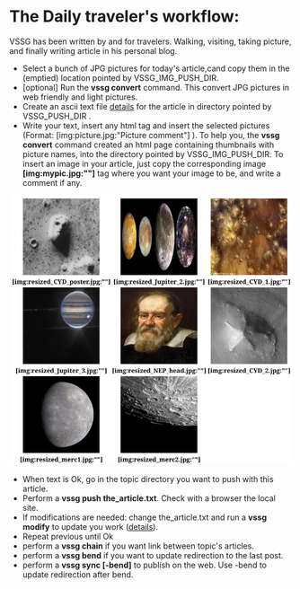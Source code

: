 # The Daily traveler's workflow:

VSSG has been written by and for travelers. Walking, visiting, taking picture, and finally writing article in
his personal blog.

- Select a bunch of JPG pictures for today's article,cand copy them in the (emptied) location pointed by VSSG_IMG_PUSH_DIR.
- [optional] Run the **vssg convert** command. This convert JPG pictures in web friendly and light pictures.
- Create an ascii text file [details](./Pushing.md) for the article in directory pointed by VSSG_PUSH_DIR .
- Write your text, insert any html tag and insert the selected pictures (Format: [img:picture.jpg:"Picture comment"] ).
  To help you, the **vssg convert** command created an html page containing thumbnails with picture names, into
  the directory pointed by VSSG_IMG_PUSH_DIR. To insert an image in your article, just copy the corresponding image
  **[img:mypic.jpg:""]**  tag where you want your image to be, and write a comment if any.

![Generated HTML page by convert command](pictures/images.png)

- When text is Ok, go in the topic directory you want to push with this article.
- Perform a **vssg push the_article.txt**. Check with a browser the local site.
- If modifications are needed: change the_article.txt and run a **vssg modify** to update you work ([details](./Pushing.md)).
- Repeat previous until Ok
- perform a **vssg chain** if you want link between topic's articles.
- perform a **vssg bend** if you want to update redirection to the last post.
- perform a **vssg sync [-bend]** to publish on the web. Use -bend to update redirection after bend.
